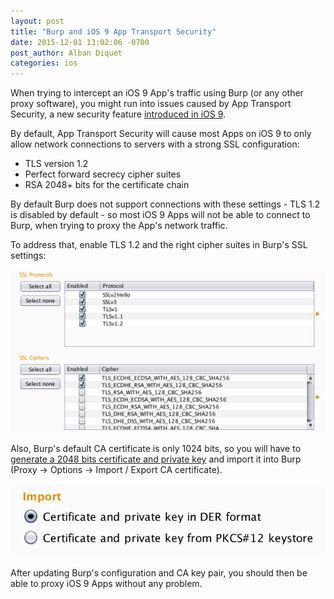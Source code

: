 ```yaml
---
layout: post
title: "Burp and iOS 9 App Transport Security"
date: 2015-12-01 13:02:06 -0700
post_author: Alban Diquet
categories: ios
---
```


When trying to intercept an iOS 9 App's traffic using Burp (or any other proxy software), you might run into issues caused by App Transport Security, a new security feature [introduced in iOS 9][ats-blog].

By default, App Transport Security will cause most Apps on iOS 9 to only allow network connections to servers with a strong SSL configuration:

* TLS version 1.2
* Perfect forward secrecy cipher suites
* RSA 2048+ bits for the certificate chain

By default Burp does not support connections with these settings - TLS 1.2 is disabled by default - so most iOS 9 Apps will not be able to connect to Burp, when trying to proxy the App's network traffic.

To address that, enable TLS 1.2 and the right cipher suites in Burp's SSL settings:

![](/images/posts/burp-ats1.png)

Also, Burp's default CA certificate is only 1024 bits, so you will have to [generate a 2048 bits certificate and private key][create-ca] and import it into Burp (Proxy -> Options -> Import / Export CA certificate).

![](/images/posts/burp-ats2.png)

After updating Burp's configuration and CA key pair, you should then be able to proxy iOS 9 Apps without any problem.

[ats-blog]: https://nabla-c0d3.github.io/blog/2015/06/16/ios9-security-privacy/
[create-ca]: https://jamielinux.com/docs/openssl-certificate-authority/create-the-root-pair.html
